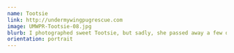 ```yaml
---
name: Tootsie
link: http://undermywingpugrescue.com
image: UMWPR-Tootsie-08.jpg
blurb: I photographed sweet Tootsie, but sadly, she passed away a few days later. This girl was a big sweetheart and UNDER MY WING - Pug Rescue gave her a wonderful last few weeks of life.
orientation: portrait
---
```

